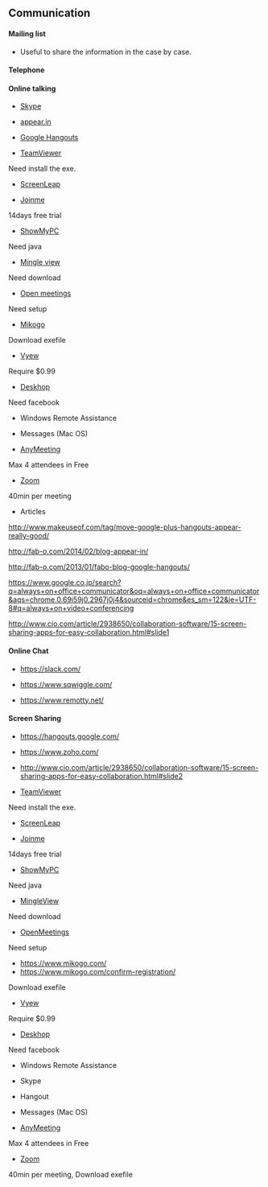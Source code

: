 ## Communication


#### Mailing list

- Useful to share the information in the case by case.


#### Telephone

#### Online talking

- [Skype](http://www.skype.com/en/)

- [appear.in](https://appear.in/)

- [Google Hangouts](https://hangouts.google.com/)

- [TeamViewer](https://www.teamviewer.com/ja/index.aspx)

Need install the exe.

- [ScreenLeap](http://www.screenleap.com/)

- [Joinme](https://join.me/)

14days free trial

- [ShowMyPC](http://showmypc.com/)

Need java

- [Mingle view](http://www.mingleview.com/)

Need download

- [Open meetings](http://openmeetings.apache.org/)

Need setup

- [Mikogo](https://www.mikogo.com/)

Download exefile

- [Vyew](http://vyew.com/s/)

Require $0.99

- [Deskhop](http://deskhopapp.com/)

Need facebook

- Windows Remote Assistance

- Messages (Mac OS)

- [AnyMeeting](http://www.anymeeting.com/)

Max 4 attendees in Free

- [Zoom](https://zoom.us/pricing)

40min per meeting


- Articles

http://www.makeuseof.com/tag/move-google-plus-hangouts-appear-really-good/

http://fab-o.com/2014/02/blog-appear-in/

http://fab-o.com/2013/01/fabo-blog-google-hangouts/

https://www.google.co.jp/search?q=always+on+office+communicator&oq=always+on+office+communicator&aqs=chrome.0.69i59j0.2967j0j4&sourceid=chrome&es_sm=122&ie=UTF-8#q=always+on+video+conferencing

http://www.cio.com/article/2938650/collaboration-software/15-screen-sharing-apps-for-easy-collaboration.html#slide1


#### Online Chat

- https://slack.com/

- https://www.sqwiggle.com/

- https://www.remotty.net/


#### Screen Sharing

- https://hangouts.google.com/
- https://www.zoho.com/
- http://www.cio.com/article/2938650/collaboration-software/15-screen-sharing-apps-for-easy-collaboration.html#slide2




- [TeamViewer](https://www.teamviewer.com/ja/index.aspx)

Need install the exe.

- [ScreenLeap](http://www.screenleap.com/)


- [Joinme](https://join.me/)

14days free trial


- [ShowMyPC](http://showmypc.com/)

Need java


- [MingleView](http://www.mingleview.com/)

Need download

- [OpenMeetings](http://openmeetings.apache.org/)

Need setup


- https://www.mikogo.com/
- https://www.mikogo.com/confirm-registration/

Download exefile


- [Vyew](http://vyew.com/s/)

Require $0.99


- [Deskhop](http://deskhopapp.com/)

Need facebook

- Windows Remote Assistance
- Skype
- Hangout
- Messages (Mac OS)


- [AnyMeeting](http://www.anymeeting.com/)

Max 4 attendees in Free


- [Zoom](https://zoom.us/pricing)

40min per meeting, Download exefile

